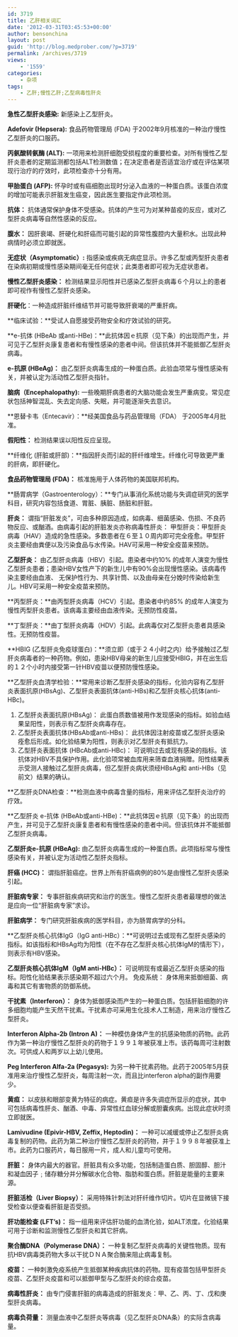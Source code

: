```yaml
---
id: 3719
title: 乙肝相关词汇
date: '2012-03-31T03:45:53+00:00'
author: bensonchina
layout: post
guid: 'http://blog.medprober.com/?p=3719'
permalink: /archives/3719
views:
    - '1559'
categories:
    - 杂项
tags:
    - 乙肝;慢性乙肝;乙型病毒性肝炎
---
```


**急性乙型肝炎感染:** 新感染上乙型肝炎。

**Adefovir (Hepsera):** 食品药物管理局 (FDA) 于2002年9月核准的一种治疗慢性乙型肝炎的口服药。

**丙氨酸转氨酶 (ALT):** 一项用来检测肝细胞受损程度的重要检查。对所有慢性乙型肝炎患者的定期监测都包括ALT检测数值；在决定患者是否适宜治疗或在评估某项现行治疗的疗效时，此项检查亦十分有用。

**甲胎蛋白 (AFP):** 怀孕时或有癌细胞出现时分泌入血液的一种蛋白质。该蛋白浓度的增加可能表示肝脏发生癌变，因此医生要指定作此项检测。

**抗体：** 抗体通常保护身体不受感染。抗体的产生可为对某种苗疫的反应，或对乙型肝炎病毒等自然性感染的反应。

**腹水：** 因肝衰竭、肝硬化和肝癌而可能引起的异常性腹腔内大量积水。出现此种病情时必须立即就医。

**无症状（Asymptomatic）:** 指感染或疾病无病症显示。许多乙型或丙型肝炎患者在染病初期或慢性感染期间毫无任何症状；此类患者即可视为无症状患者。

**慢性乙型肝炎感染：** 检测结果显示阳性并已感染乙型肝炎病毒６个月以上的患者即可视作有慢性乙型肝炎感染。

**肝硬化**：一种造成肝脏纤维结节并可能导致肝衰竭的严重肝病。

**临床试验：**受试人自愿接受药物安全和疗效试验的研究。

**e-抗体 (HBeAb 或anti-HBe)：**此抗体因ｅ抗原（见下条）的出现而产生，并可见于乙型肝炎康复患者和有慢性感染的患者中间。但该抗体并不能抵御乙型肝炎病毒。

**e-抗原 (HBeAg)：** 由乙型肝炎病毒生成的一种蛋白质。此验血项常与慢性感染有关，并被认定为活动性乙型肝炎指针。

**脑病（Encephalopathy):** 一些晚期肝病患者的大脑功能会发生严重病变。常见症状包括神智混乱、失去定向感、失眠，并可能逐渐失去意识。

**恩替卡韦（Entecavir）：**经美国食品与药品管理局（FDA） 于2005年4月批准。

**假阳性：** 检测结果误以阳性反应呈现。

**纤维化 (肝脏或肝部)：**指因肝炎而引起的肝纤维增生。纤维化可导致更严重的肝病，即肝硬化。

**食品药物管理局 (FDA)：** 核准施用于人体药物的美国联邦机构。

**肠胃病学（Gastroenterology）：**专门从事消化系统功能与失调症研究的医学科目，研究内容包括食道、胃脏、胰脏、肠脏和肝脏。

**肝炎：** 谓指“肝脏发炎”，可由多种原因造成，如病毒、细菌感染、伤损、不良药物反应、或酗酒。由病毒引起的肝脏发炎亦称病毒性肝炎： 甲型肝炎：甲型肝炎病毒（HAV）造成的急性感染。多数患者在６至１０周内即可完全痊愈。甲型肝炎主要经由粪便以及污染食品与水传染。HAV可采用一种安全疫苗来预防。

**乙型肝炎：** 由乙型肝炎病毒（HBV）引起。患染者中约10% 的成年人演变为慢性乙型肝炎患者；患染HBV女性产下的新生儿中有90%会出现慢性感染。该病毒传染主要经由血液、 无保护性行为、共享针筒、以及由母亲在分娩时传染给新生儿。HBV可采用一种安全疫苗来预防。

**丙型肝炎：**由丙型肝炎病毒（HCV）引起。患染者中约85% 的成年人演变为慢性丙型肝炎患者。该病毒主要经由血液传染。无预防性疫苗。

**丁型肝炎：**由丁型肝炎病毒（HDV）引起。此病毒仅对乙型肝炎患者具感染性。无预防性疫苗。

**HBIG (乙型肝炎免疫球蛋白)：**须立即（或于２４小时之内）给予接触过乙型肝炎病毒者的一种药物。例如，患染HBV母亲的新生儿应接受HBIG，并在出生后的１２个小时内接受第一针HBV疫苗以便预防慢性感染。

**乙型肝炎血清学检验：**常用来诊断乙型肝炎感染的指标，化验内容有乙型肝炎表面抗原(HBsAg)、乙型肝炎表面抗体(anti-HBs)和乙型肝炎核心抗体(anti-HBc)。

1. 乙型肝炎表面抗原(HBsAg)： 此蛋白质数值被用作发现感染的指标。如验血结果呈阳性，则表示有乙型肝炎病毒存在。
2. 乙型肝炎表面抗体(HBsAb或anti-HBs)： 此抗体因注射疫苗或乙型肝炎感染痊愈后形成。如化验结果为阳性，则表示对乙型肝炎有抵抗力。
3. 乙型肝炎表面抗体 (HBcAb或anti-HBc)： 可说明过去或现有感染的指标。该抗体对HBV不具保护作用。此化验项常被血库用来筛查血液捐赠。阳性结果表示受测人接触过乙型肝炎病毒，但乙型肝炎病状须经HBsAg和 anti-HBs（见前文）结果的确认。

**乙型肝炎DNA检查：**检测血液中病毒含量的指标，用来评估乙型肝炎治疗的疗效。

**乙型肝炎 e-抗体 (HBeAb或anti-HBe)：**此抗体因ｅ抗原（见下条）的出现而产生，并可见于乙型肝炎康复患者和有慢性感染的患者中间。但该抗体并不能抵御乙型肝炎病毒。

**乙型肝炎e-抗原 (HBeAg):** 由乙型肝炎病毒生成的一种蛋白质。此项指标常与慢性感染有关，并被认定为活动性乙型肝炎指标。

**肝癌 (HCC)：** 谓指肝脏癌症。世界上所有肝癌病例的80%是由慢性乙型肝炎感染引起。

**肝脏病专家：** 专事肝脏疾病研究和治疗的医生。慢性乙型肝炎患者最理想的做法是应向一位“肝脏病专家”求诊。

**肝脏病学：** 专门研究肝脏疾病的医学科目，亦为肠胃病学的分科。

**乙型肝炎核心抗体IgG（IgG anti-HBc）：**可说明过去或现有乙型肝炎感染的指标。如该指标和HBsAg均为阳性（在不存在乙型肝炎核心抗体IgM的情形下），则表示有HBV感染。

**乙型肝炎核心抗体IgM（IgM anti-HBc）：** 可说明现有或最近乙型肝炎感染的指标。阳性化验结果表示感染期不超过六个月。 免疫系统： 身体用来抵御细菌、病毒和其它有害物质的防御系统。

**干扰素（Interferon）：** 身体为抵御感染而产生的一种蛋白质。包括肝脏细胞的许多细胞均能产生天然干扰素。干扰素亦可采用生化技术人工制造，用来治疗慢性乙型肝炎。

**Interferon Alpha-2b (Intron A)：** 一种模仿身体产生的抗感染物质的药物。此药作为第一种治疗慢性乙型肝炎的药物于１９９１年被获准上市。该药每周可注射数次。可供成人和两岁以上幼儿使用。

**Peg Interferon Alfa-2a (Pegasys):** 为另一种干扰素药物。此药于2005年5月获准用来治疗慢性乙型肝炎，每周注射一次，而且比interferon alpha的副作用要少。

**黄疸：** 以皮肤和眼部变黄为特征的病症。黄疸是许多失调症所显示的症状，其中可包括病毒性肝炎、酗酒、中毒、异常性红血球分解或胆囊疾病。出现此症状时须立即就医。

**Lamivudine (Epivir-HBV, Zeffix, Heptodin)：** 一种可以减缓或停止乙型肝炎病毒复制的药物。此药为第二种治疗慢性乙型肝炎的药物，并于１９９８年被获准上市。此药为口服药片，每日服用一片，成人和儿童均可使用。

**肝脏：** 身体内最大的器官。肝脏具有众多功能，包括制造蛋白质、胆固醇、胆汁和凝血因子﹔储存糖分并分解碳水化合物、脂肪和蛋白质。肝脏是能量的主要来源。

**肝脏活检（Liver Biopsy）：** 采用特殊针刺法对肝纤维作切片。切片在显微镜下接受检查以便查看肝脏是否受损。

**肝功能检查 (LFT’s)：** 指一组用来评估肝功能的血清化验，如ALT浓度。化验结果可用于诊断和监测慢性乙型肝炎和其它肝病。

**聚合酶DNA（Polymerase DNA）：** 一种复制乙型肝炎病毒的关键性物质。现有抗HBV病毒类药物大多以干扰ＤＮＡ聚合酶来阻止病毒复制。

**疫苗：** 一种刺激免疫系统产生抵御某种疾病抗体的药物。现有疫苗包括甲型肝炎疫苗、乙型肝炎疫苗和可以抵御甲型与乙型肝炎的综合疫苗。

**病毒性肝炎：** 由专门侵害肝脏的病毒造成的肝脏发炎：甲、乙、丙、丁、戊和庚型肝炎病毒。

**病毒负荷量：** 测量血液中乙型肝炎等病毒（见乙型肝炎DNA条）的实际含病毒量。